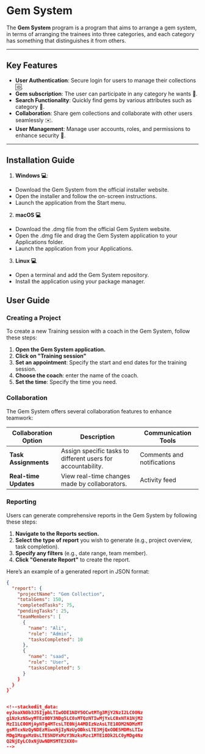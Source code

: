 # Gem System
The **Gem System** program is a program that aims to arrange a gem system, in terms of arranging the trainees into three categories, and each category has something that distinguishes it from others.

---

## Key Features
-  **User Authentication**: Secure login for users to manage their collections :id:.
-  **Gem subscription**: The user can participate in any category he wants :muscle:.
- **Search Functionality**: Quickly find gems by various attributes such as category :mag_right:.
- **Collaboration**: Share gem collections and collaborate with other users seamlessly :envelope:.
- **User Management**: Manage user accounts, roles, and permissions to enhance security :cop:.
---

## Installation Guide  
1.  **Windows :computer:**:
 - Download the Gem System from the official installer  website.
 - Open the installer and follow the on-screen instructions.
 - Launch the application from the Start menu.

2. **macOS :computer:**
 - Download the .dmg file from the official Gem System website.
 - Open the .dmg file and drag the Gem System application to your Applications folder.
 - Launch the application from your Applications.
  
 3. **Linux :computer:**
  - Open a terminal and add the Gem System repository.
  - Install the application using your package manager.
  

## User Guide

### Creating a Project

To create a new Training session with a coach in the Gem System, follow these steps:

1. **Open the Gem System application.**
2. **Click on "Training session"**
3. **Set an appointment**: Specify the start and end dates for the training session.
4. **Choose the coach**: enter the name of the coach.
5. **Set the time**: Specify the time you need.

### Collaboration

The Gem System offers several collaboration features to enhance teamwork:

| Collaboration Option    | Description                                      | Communication Tools      |
|-------------------------|--------------------------------------------------|---------------------------|
| **Task Assignments**    | Assign specific tasks to different users for accountability. | Comments and notifications |
| **Real-time Updates**   | View real-time changes made by collaborators.   | Activity feed             |

### Reporting

Users can generate comprehensive reports in the Gem System by following these steps:

1. **Navigate to the Reports section.**
2. **Select the type of report** you wish to generate (e.g., project overview, task completion).
3. **Specify any filters** (e.g., date range, team member).
4. **Click "Generate Report"** to create the report.

Here’s an example of a generated report in JSON format:

```json
{
  "report": {
    "projectName": "Gem Collection",
    "totalGems": 150,
    "completedTasks": 75,
    "pendingTasks": 25,
    "teamMembers": [
      {
        "name": "Ali",
        "role": "Admin",
        "tasksCompleted": 10
      },
      {
        "name": "saad",
        "role": "User",
        "tasksCompleted": 5
      }
    }
  }
}`


<!--stackedit_data:
eyJoaXN0b3J5IjpbLTIwODE1NDY5OCwtMTg3MjY2NzI2LC00Nz
g1NzkzNSwyMTEzODY3NDg5LC0xMTQzNTIwMjYxLC0xNTA1NjM2
MzI1LC00MjAyNTg4MTcsLTE0NjA4MDIzNzAsLTE1ODM2NDMzMT
gsMTcxNzQyNDEzMiwxNjIyNzUyODksLTE3MjQxODE5MDMsLTIw
MDg1MzgxMzUsLTE5NDYxMzY3NzksMzc1MTE1ODk2LC0yMDg4Nz
Q2NjEyLC0xNjUwNDM5MTE3XX0=
-->